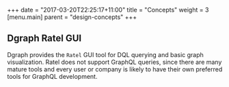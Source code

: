 +++
date = "2017-03-20T22:25:17+11:00"
title = "Concepts"
weight = 3
[menu.main]
    parent = "design-concepts"
+++








## Dgraph Ratel GUI
Dgraph provides the `Ratel` GUI tool for DQL querying and basic graph visualization. Ratel does not support GraphQL queries, since there are many mature tools and every user or company is likely to have their own preferred tools for GraphQL development.






